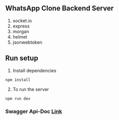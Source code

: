 ## WhatsApp Clone Backend Server

1. socket.io
2. express
3. morgan
4. helmet
5. jsonwebtoken

## Run setup

1. Install dependencies

```
npm install
```

2. To run the server

```
npm run dev
```

### Swagger Api-Doc [Link](http://localhost:3000/api-docs/#/)
